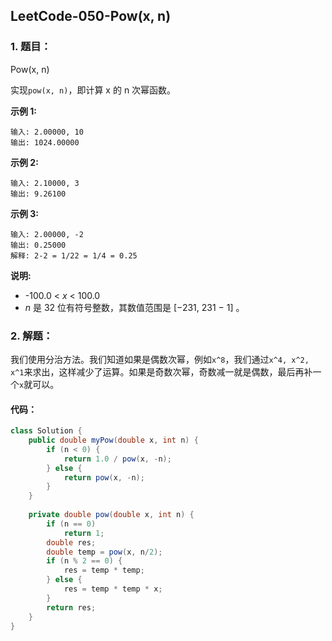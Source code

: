 ## LeetCode-050-Pow(x, n)

### 1. 题目：

Pow(x, n)

实现`pow(x, n)`，即计算 x 的 n 次幂函数。

**示例 1:**

```
输入: 2.00000, 10
输出: 1024.00000
```

**示例 2:**

```
输入: 2.10000, 3
输出: 9.26100
```

**示例 3:**

```
输入: 2.00000, -2
输出: 0.25000
解释: 2-2 = 1/22 = 1/4 = 0.25
```

**说明:**

- -100.0 < *x* < 100.0
- *n* 是 32 位有符号整数，其数值范围是 [−231, 231 − 1] 。

### 2. 解题：

我们使用分治方法。我们知道如果是偶数次幂，例如`x^8`，我们通过`x^4, x^2, x^1`来求出，这样减少了运算。如果是奇数次幂，奇数减一就是偶数，最后再补一个`x`就可以。

#### 代码：

```java
class Solution {
    public double myPow(double x, int n) {
        if (n < 0) {
            return 1.0 / pow(x, -n);
        } else {
            return pow(x, -n);
        }
    }
    
    private double pow(double x, int n) {
        if (n == 0)
            return 1;
        double res;
        double temp = pow(x, n/2);
        if (n % 2 == 0) {
            res = temp * temp;
        } else {
            res = temp * temp * x;
        }
        return res;
    }
}
```


